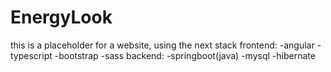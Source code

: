 # EnergyLook
this is a placeholder for a website, using the next stack
frontend:
  -angular
  -typescript
  -bootstrap
  -sass
backend:
  -springboot(java)
  -mysql
  -hibernate
